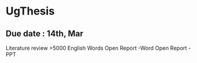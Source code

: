 # UgThesis

## Due date : 14th, Mar
Literature review >5000 English Words
Open Report -Word 
Open Report -PPT
